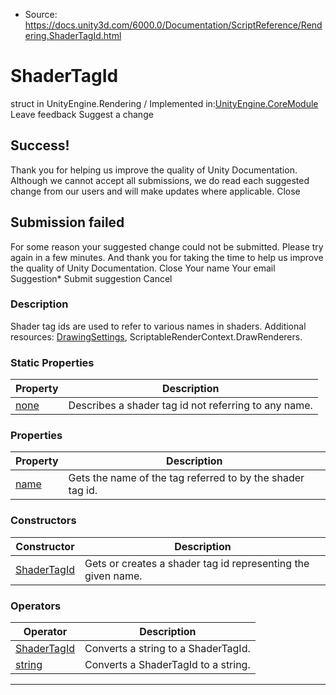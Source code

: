 * Source: https://docs.unity3d.com/6000.0/Documentation/ScriptReference/Rendering.ShaderTagId.html

# ShaderTagId
struct in UnityEngine.Rendering
/
Implemented in:[UnityEngine.CoreModule](https://docs.unity3d.com/6000.0/Documentation/ScriptReference/UnityEngine.CoreModule.html)
Leave feedback
Suggest a change
## Success!
Thank you for helping us improve the quality of Unity Documentation. Although we cannot accept all submissions, we do read each suggested change from our users and will make updates where applicable.
Close
## Submission failed
For some reason your suggested change could not be submitted. Please <a>try again</a> in a few minutes. And thank you for taking the time to help us improve the quality of Unity Documentation.
Close
Your name Your email Suggestion* Submit suggestion
Cancel
### Description
Shader tag ids are used to refer to various names in shaders.
Additional resources: [DrawingSettings](https://docs.unity3d.com/6000.0/Documentation/ScriptReference/Rendering.DrawingSettings.html), ScriptableRenderContext.DrawRenderers.
### Static Properties
Property | Description  
---|---  
[none](https://docs.unity3d.com/6000.0/Documentation/ScriptReference/Rendering.ShaderTagId-none.html) | Describes a shader tag id not referring to any name.  
### Properties
Property | Description  
---|---  
[name](https://docs.unity3d.com/6000.0/Documentation/ScriptReference/Rendering.ShaderTagId-name.html) | Gets the name of the tag referred to by the shader tag id.  
### Constructors
Constructor | Description  
---|---  
[ShaderTagId](https://docs.unity3d.com/6000.0/Documentation/ScriptReference/Rendering.ShaderTagId-ctor.html) | Gets or creates a shader tag id representing the given name.  
### Operators
Operator | Description  
---|---  
[ShaderTagId](https://docs.unity3d.com/6000.0/Documentation/ScriptReference/Rendering.ShaderTagId-operator_ShaderTagId.html) | Converts a string to a ShaderTagId.  
[string](https://docs.unity3d.com/6000.0/Documentation/ScriptReference/Rendering.ShaderTagId-operator_string.html) | Converts a ShaderTagId to a string.  
* * *
